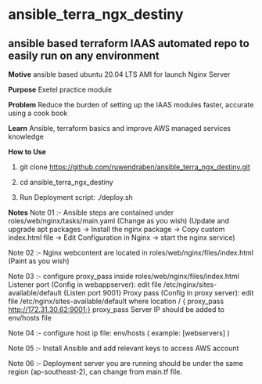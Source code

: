 # ansible_terra_ngx_destiny

## ansible based terraform IAAS automated repo to easily run on any environment

**Motive**
ansible based ubuntu 20.04 LTS AMI for launch Nginx Server

**Purpose**
Exetel practice module

**Problem**
Reduce the burden of setting up the IAAS modules faster, accurate using a cook book

**Learn**
Ansible, terraform basics and improve AWS managed services knowledge

**How to Use**
1. git clone https://github.com/ruwendraben/ansible_terra_ngx_destiny.git

2. cd ansible_terra_ngx_destiny

3. Run Deployment script: ./deploy.sh

**Notes**
Note 01 :- Ansible steps are contained under roles/web/nginx/tasks/main.yaml (Change as you wish) (Update and upgrade apt packages -> Install the nginx package -> Copy custom index.html file -> Edit Configuration in Nginx -> start the nginx service)

Note 02 :- Nginx webcontent are located in roles/web/nginx/files/index.html (Paint as you wish)

Note 03 :- configure proxy_pass inside roles/web/nginx/files/index.html Listener port (Config in webappserver): edit file /etc/nginx/sites-available/default {Listen port 9001} Proxy pass (Config in proxy server): edit file /etc/nginx/sites-available/default where location / { proxy_pass http://172.31.30.62:9001;} proxy_pass Server IP should be added to env/hosts file

Note 04 :- configure host ip file: env/hosts ( example: [webservers] )

Note 05 :- Install Ansible and add relevant keys to access AWS account

Note 06 :- Deployment server you are running should be under the same region (ap-southeast-2), can change from main.tf file.
